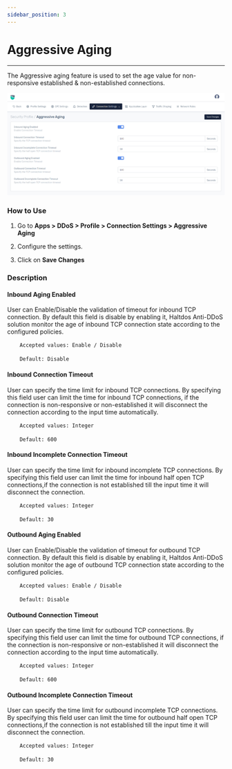 ```yaml
---
sidebar_position: 3
---
```


# Aggressive Aging

---

The Aggressive aging feature is used to set the age value for non-responsive established & non-established connections.

![aggressive aging](/img/ddos/v8/securityprofile_aggressive_aging.png)

### How to Use

1. Go to **Apps > DDoS > Profile > Connection Settings > Aggressive Aging**

2. Configure the settings.

3. Click on **Save Changes**



### Description

#### Inbound Aging Enabled

User can Enable/Disable the validation of timeout for inbound TCP connection. By default this field is disable by enabling it, Haltdos Anti-DDoS solution monitor the age of inbound TCP connection state according to the configured policies.

```
    Accepted values: Enable / Disable

    Default: Disable
```


#### Inbound Connection Timeout

User can specify the time limit for inbound TCP connections. By specifying this field user can limit the time for inbound TCP connections, if the connection is non-responsive or non-established it will disconnect the connection according to the input time automatically.

```
    Accepted values: Integer

    Default: 600
```


#### Inbound Incomplete Connection Timeout

User can specify the time limit for inbound incomplete TCP connections. By specifying this field user can limit the time for inbound half open TCP connections,if the connection is not established till the input time it will disconnect the connection.

```
    Accepted values: Integer

    Default: 30
```


#### Outbound Aging Enabled

User can Enable/Disable the validation of timeout for outbound TCP connection. By default this field is disable by enabling it, Haltdos Anti-DDoS solution monitor the age of outbound TCP connection state according to the configured policies.

```
    Accepted values: Enable / Disable

    Default: Disable
```


#### Outbound Connection Timeout

User can specify the time limit for outbound TCP connections. By specifying this field user can limit the time for outbound TCP connections, if the connection is non-responsive or non-established it will disconnect the connection according to the input time automatically.

```
    Accepted values: Integer

    Default: 600
```


#### Outbound Incomplete Connection Timeout

User can specify the time limit for outbound incomplete TCP connections. By specifying this field user can limit the time for outbound half open TCP connections,if the connection is not established till the input time it will disconnect the connection.

```
    Accepted values: Integer

    Default: 30
```

